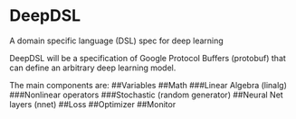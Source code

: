 # DeepDSL
A domain specific language (DSL) spec for deep learning

DeepDSL will be a specification of Google Protocol Buffers (protobuf) that can define an arbitrary deep learning model.

The main components are:
##Variables
##Math
###Linear Algebra (linalg)
###Nonlinear operators
###Stochastic (random generator)
##Neural Net layers (nnet)
##Loss
##Optimizer
##Monitor